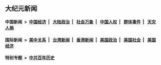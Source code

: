 ## 大纪元新闻

#### 中国新闻 &nbsp;>&nbsp; [中国经济](indexes/ncid283/README.md?02200445) &nbsp;| &nbsp; [大陆政治](indexes/ncid277/README.md?02200445) &nbsp;| &nbsp; [社会万象](indexes/ncid282/README.md?02200445) &nbsp;| &nbsp; [中国人权](indexes/ncid278/README.md?02200445) &nbsp;| &nbsp; [群体事件](indexes/ncid279/README.md?02200445) &nbsp;| &nbsp; [天灾人祸](indexes/ncid280/README.md?02200445)

#### 国际新闻 &nbsp;>&nbsp; [美中关系](indexes/nf1412576/README.md?02200445) &nbsp;| &nbsp; [台湾新闻](indexes/ncid1349361/README.md?02200445) &nbsp;| &nbsp; [香港新闻](indexes/ncid1349362/README.md?02200445) &nbsp;| &nbsp; [美国政治](indexes/ncid1078159/README.md?02200445) &nbsp;| &nbsp; [美国社会](indexes/ncid1078160/README.md?02200445) &nbsp;| &nbsp; [美国经济](indexes/ncid1078158/README.md?02200445)

#### 特别专题 &nbsp;>&nbsp; [中共百年历史](https://github.com/epoch-news/epoch-special/blob/master/README.md?02200445)  
